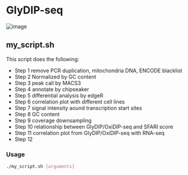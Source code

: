 # GlyDIP-seq

![image](https://github.com/user-attachments/assets/2e5edaa6-57e3-4e3f-bcbf-1e908d40cf1b)

## my_script.sh
This script does the following:
- Step 1 remove PCR duplication, mitochondria DNA, ENCODE blacklist
- Step 2 Normalized by GC content
- Step 3 peak call by MACS3
- Step 4 annotate by chipseaker
- Step 5 differential analysis by edgeR
- Step 6 correlation plot with different cell lines
- Step 7 signal intensity aound transcription start sites
- Step 8 GC content
- Step 9 coverage downsampling
- Step 10 relationship between GlyDIP/OxiDIP-seq and SFARI score
- Step 11 correlation plot from GlyDIP/OxiDIP-seq with RNA-seq
- Step 12 

### Usage
```bash
./my_script.sh [arguments]
